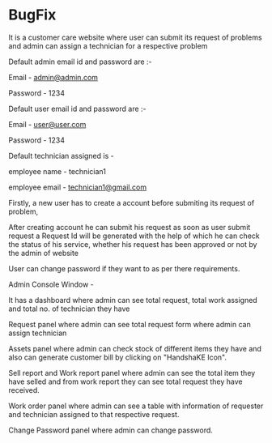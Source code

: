 # BugFix
It is a customer care website where user can submit its request of problems and admin can assign a technician for a respective problem

Default admin email id and password are :-

Email - admin@admin.com

Password - 1234

Default user email id and password are :-

Email - user@user.com

Password - 1234

Default technician assigned is -

employee name - technician1

employee email - technician1@gmail.com

Firstly, a new user has to create a account before submiting its request of problem,

After creating account he can submit his request as soon as user submit request a Request Id will be generated with the help of which he can check the status of his service, whether his request has been approved or not by the admin of website

User can change password if they want to as per there requirements.

Admin Console Window -

It has a dashboard where admin can see total request, total work assigned and total no. of technician they have

Request panel where admin can see total request form where admin can assign technician

Assets panel where admin can check stock of different items they have and also can generate customer bill by clicking on "HandshaKE Icon".

Sell report and Work report panel where admin can see the total item they have selled and from work report they can see total request they have received.

Work order panel where admin can see a table with information of requester and technician assigned to that respective request.

Change Password panel where admin can change password.
